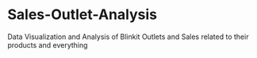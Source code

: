 # Sales-Outlet-Analysis
Data Visualization and Analysis of Blinkit Outlets and Sales related to their products and everything
